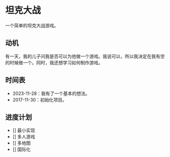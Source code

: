坦克大战
===

一个简单的坦克大战游戏。

## 动机

有一天，我的儿子问我是否可以为他做一个游戏。我说可以，所以我决定在我有空的时候做一个。同时，我还想学习如何制作游戏。

## 时间表

- 2023-11-28：我有了一个基本的想法。
- 2017-11-30：初始化项目。


## 进度计划

- [] 最小实现
- [] 多人游戏
- [] 多地图
- [] 国际化